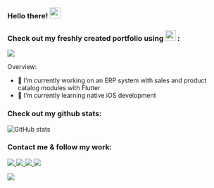 ### Hello there! <img src="https://media.giphy.com/media/hvRJCLFzcasrR4ia7z/giphy.gif" height="25px" width="25px">

### Check out my freshly created portfolio using <img src="https://upload.wikimedia.org/wikipedia/commons/1/17/Google-flutter-logo.png" height="24"/> :
<a href="https://ervindobri.github.io/"><img src="https://img.shields.io/badge/Portfolio-1877F2?style=for-the-badge&logoColor=white&color=00c797"/></a>

<!--
**ervindobri/ervindobri** is a ✨ _special_ ✨ repository because its `README.md` (this file) appears on your GitHub profile.

Here are some ideas to get you started:
Overview:
- 🔭 I’m currently working on ...
- 🌱 I’m currently learning ...
- 👯 I’m looking to collaborate on ...
- 🤔 I’m looking for help with ...
- 💬 Ask me about ...
- 📫 How to reach me: ...
- 😄 Pronouns: ...
- ⚡ Fun fact: ...
-->

Overview:
- 🔭 I’m currently working on an ERP system with sales and product catalog modules with Flutter 
- 🌱 I’m currently learning native iOS development
<!-- - 👯 I’m looking to collaborate on ... -->
<!-- - 🤔 I’m looking for help with ... -->
<!-- - 💬 Ask me about  -->
<!-- - 📫 How to reach me: ... -->
<!-- - 😄 Pronouns: ... -->
<!-- - ⚡ Fun fact: ... -->

### Check out my github stats:

![GitHub stats](https://github-readme-stats.vercel.app/api?username=ervindobri&show_icons=true&theme=tokyonight&count_private=true)


### Contact me & follow my work:

<a href="https://www.facebook.com/ervindobri/">
    <img src="https://img.shields.io/badge/Facebook-1877F2?style=for-the-badge&logo=facebook&logoColor=white" />
</a>
<a href="https://www.instagram.com/ui.winter/">
    <img src="https://img.shields.io/badge/Instagram-E4405F?style=for-the-badge&logo=instagram&logoColor=white" />
</a>
<a href="https://www.dribbble.com/w1nt_r/">
    <img src="https://img.shields.io/badge/Dribbble-ea4c89?style=for-the-badge&logo=dribbble&logoColor=white" />
</a>
<a href="https://www.behance.net/w1nt_r">
    <img src="https://img.shields.io/badge/Behance-0057ff?style=for-the-badge&logo=behance&logoColor=white" />
</a>


[1.1]: http://i.imgur.com/tXSoThF.png (twitter icon with padding)
[2.1]: http://i.imgur.com/P3YfQoD.png (facebook icon with padding)
[3.1]: http://i.imgur.com/yCsTjba.png (google plus icon with padding)
[4.1]: http://i.imgur.com/YckIOms.png (tumblr icon with padding)
[5.1]: http://i.imgur.com/1AGmwO3.png (dribbble icon with padding)
[6.1]: http://i.imgur.com/0o48UoR.png (github icon with padding)

![](https://visitor-badge.laobi.icu/badge?page_id=ervindobri.ervindobri)
